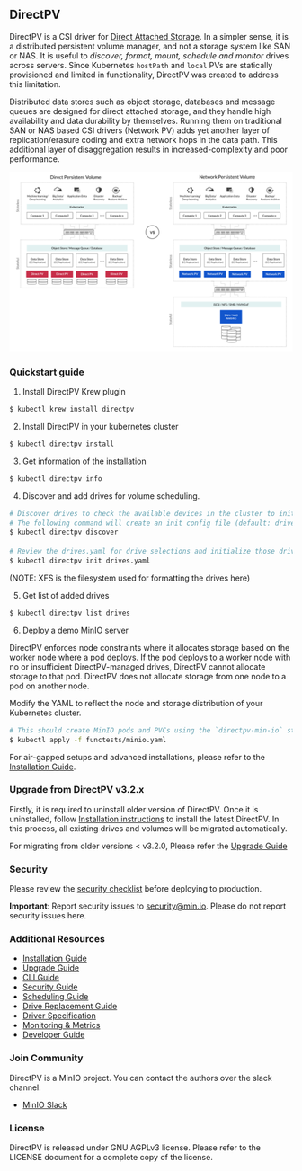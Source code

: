 DirectPV
----------

DirectPV is a CSI driver for [Direct Attached Storage](https://en.wikipedia.org/wiki/Direct-attached_storage). In a simpler sense, it is a distributed persistent volume manager, and not a storage system like SAN or NAS. It is useful to *discover, format, mount, schedule and monitor* drives across servers. Since Kubernetes `hostPath` and `local` PVs are statically provisioned and limited in functionality, DirectPV was created to address this limitation. 

Distributed data stores such as object storage, databases and message queues are designed for direct attached storage, and they handle high availability and data durability by themselves. Running them on traditional SAN or NAS based CSI drivers (Network PV) adds yet another layer of replication/erasure coding and extra network hops in the data path. This additional layer of disaggregation results in increased-complexity and poor performance.

![Architecture Diagram](https://github.com/minio/directpv/blob/master/docs/images/architecture.png?raw=true)

### Quickstart guide

1. Install DirectPV Krew plugin
```sh
$ kubectl krew install directpv
```

2. Install DirectPV in your kubernetes cluster
```sh
$ kubectl directpv install
```

3. Get information of the installation
```sh
$ kubectl directpv info
```

4. Discover and add drives for volume scheduling.
```sh
# Discover drives to check the available devices in the cluster to initialize
# The following command will create an init config file (default: drives.yaml) which will be used for initialization
$ kubectl directpv discover

# Review the drives.yaml for drive selections and initialize those drives
$ kubectl directpv init drives.yaml
```

(NOTE: XFS is the filesystem used for formatting the drives here)

5. Get list of added drives
```sh
$ kubectl directpv list drives
```

6. Deploy a demo MinIO server

DirectPV enforces node constraints where it allocates storage based on the worker node where a pod deploys. If the pod deploys to a worker node with no or insufficient DirectPV-managed drives, DirectPV cannot allocate storage to that pod. DirectPV does not allocate storage from one node to a pod on another node.

Modify the YAML to reflect the node and storage distribution of your Kubernetes cluster.

```sh
# This should create MinIO pods and PVCs using the `directpv-min-io` storage class
$ kubectl apply -f functests/minio.yaml
```

For air-gapped setups and advanced installations, please refer to the [Installation Guide](./docs/installation.md).

### Upgrade from DirectPV v3.2.x

Firstly, it is required to uninstall older version of DirectPV. Once it is uninstalled, follow [Installation instructions](#Installation) to install the latest DirectPV. In this process, all existing drives and volumes will be migrated automatically.

For migrating from older versions < v3.2.0, Please refer the [Upgrade Guide](./docs/upgrade.md)

### Security

Please review the [security checklist](./security-checklist.md) before deploying to production.

**Important**: Report security issues to security@min.io. Please do not report security issues here.

### Additional Resources

- [Installation Guide](./docs/installation.md)
- [Upgrade Guide](./docs/upgrade.md)
- [CLI Guide](./docs/cli.md)
- [Security Guide](./docs/security.md)
- [Scheduling Guide](./docs/scheduling.md)
- [Drive Replacement Guide](./docs/drive-replacement.md)
- [Driver Specification](./docs/specification.md)
- [Monitoring & Metrics](./docs/metrics.md)
- [Developer Guide](./docs/development-and-testing.md)

### Join Community

DirectPV is a MinIO project. You can contact the authors over the slack channel:

- [MinIO Slack](https://slack.min.io/)

### License

DirectPV is released under GNU AGPLv3 license. Please refer to the LICENSE document for a complete copy of the license.
